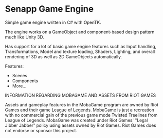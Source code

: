 # Senapp Game Engine
Simple game engine written in C# with OpenTK.

The engine works on a GameObject and component-based design pattern much like Unity 3D.

Has support for a lot of basic game engine features such as Input handling, Transformations, Model and texture loading, Shaders, Lighting, and overall rendering of 3D as well as 2D GameObjects automatically. 


Features:
- Scenes
- Components
- More...



INFORMATION REGARDING MOBAGAME AND ASSETS FROM RIOT GAMES

Assets and gameplay features in the MobaGame program are owned by Riot Games and their game League of Legends. 
MobaGame is just a recreation with no commercial gain of the previous game mode Twisted Treelines from League of Legends.
MobaGame was created under Riot Games' "Legal Jibber Jabber" policy using assets owned by Riot Games. Riot Games does not endorse or sponsor this project.